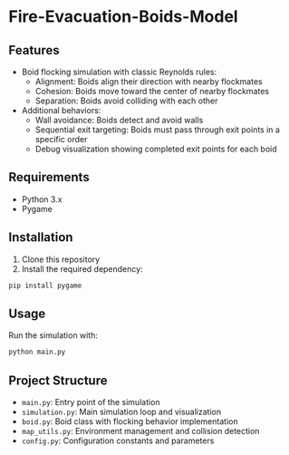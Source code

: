 # Fire-Evacuation-Boids-Model

## Features

- Boid flocking simulation with classic Reynolds rules:
  - Alignment: Boids align their direction with nearby flockmates
  - Cohesion: Boids move toward the center of nearby flockmates
  - Separation: Boids avoid colliding with each other
- Additional behaviors:
  - Wall avoidance: Boids detect and avoid walls
  - Sequential exit targeting: Boids must pass through exit points in a specific order
  - Debug visualization showing completed exit points for each boid

## Requirements

- Python 3.x
- Pygame

## Installation

1. Clone this repository
2. Install the required dependency:
```bash
pip install pygame
```

## Usage

Run the simulation with:
```bash
python main.py
```

## Project Structure

- `main.py`: Entry point of the simulation
- `simulation.py`: Main simulation loop and visualization
- `boid.py`: Boid class with flocking behavior implementation
- `map_utils.py`: Environment management and collision detection
- `config.py`: Configuration constants and parameters



